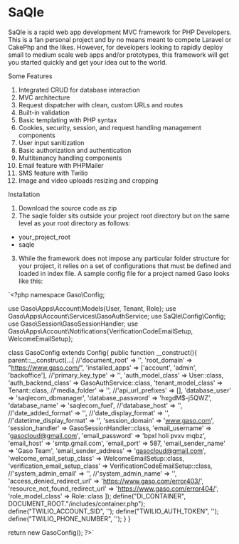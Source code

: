 # SaQle
SaQle is a rapid web app development MVC framework for PHP Developers. This is a fan personal project and by no means meant to compete Laravel or CakePhp and the likes. However, for developers looking to rapidly deploy small to medium scale web apps and/or prototypes, this framework will get you started quickly and get your idea out to the world.

Some Features
1. Integrated CRUD for database interaction
2. MVC architecture
3. Request dispatcher with clean, custom URLs and routes
4. Built-in validation
5. Basic templating with PHP syntax
6. Cookies, security, session, and request handling management components
7. User input sanitization
8. Basic authorization and authentication
9. Multitenancy handling components
10. Email feature with PHPMailer
11. SMS feature with Twilio
12. Image and video uploads resizing and cropping

Installation
1. Download the source code as zip
2. The saqle folder sits outside your project root directory but on the same level as your root directory as follows:
- your_project_root
- saqle
3. While the framework does not impose any particular folder structure for your project, it relies on a set of configurations that must be defined and loaded in index file. A sample config file for a project named Gaso looks like this:
  
`<?php
namespace Gaso\Config;

use Gaso\Apps\Account\Models\{User, Tenant, Role};
use Gaso\Apps\Account\Services\GasoAuthService;
use SaQle\Config\Config;
use Gaso\Session\GasoSessionHandler;
use Gaso\Apps\Account\Notifications\{VerificationCodeEmailSetup, WelcomeEmailSetup};

class GasoConfig extends Config{
	 public function __construct(){
	 	 parent::__construct(...[
	 	 	//'document_root'                 => '',
	 	 	'root_domain'                     => "https://www.gaso.com/",
	 	 	'installed_apps'                  => ['account', 'admin', 'backoffice'],
	 	 	//'primary_key_type'              => '',
	 	 	'auth_model_class'                => User::class,
	 	 	'auth_backend_class'              => GasoAuthService::class,
	 	 	'tenant_model_class'              => Tenant::class,
	 	 	//'media_folder'                  => '',
	 	 	//'api_url_prefixes'              => [],
	 	 	'database_user'                   => 'saqlecom_dbmanager',
	 	 	'database_password'               => 'hxgdM$-j5QWZ',
	 	 	'database_name'                   => 'saqlecom_fuel',
	 	 	//'database_host'                 => '',
	 	 	//'date_added_format'             => '',
	 	 	//'date_display_format'           => '',
	 	 	//'datetime_display_format'       => '',
	 	 	'session_domain'                  => 'www.gaso.com',
	 	 	'session_handler'                 => GasoSessionHandler::class,
	 	 	'email_username'                  => 'gasocloud@gmail.com',
	 	 	'email_password'                  => 'bpxl holi pvxv mqbz',
	 	 	'email_host'                      => 'smtp.gmail.com',
	 	 	'email_port'                      => 587,
	 	 	'email_sender_name'               => 'Gaso Team',
	 	 	'email_sender_address'      	  => 'gasocloud@gmail.com',
	 	 	'welcome_email_setup_class'       => WelcomeEmailSetup::class,
	 	 	'verification_email_setup_class'  => VerificationCodeEmailSetup::class,
	 	 	//'system_admin_email'            => '',
	 	 	//'system_admin_name'             => '',
	 	 	'access_denied_redirect_url'      => 'https://www.gaso.com/error403/',
	 	 	'resource_not_found_redirect_url' => 'https://www.gaso.com/error404/',
	 	 	'role_model_class'                => Role::class
	 	 ]);
		 define("DI_CONTAINER",      DOCUMENT_ROOT."/includes/container.php");
		 define("TWILIO_ACCOUNT_SID", '');
		 define("TWILIO_AUTH_TOKEN", '');
		 define("TWILIO_PHONE_NUMBER", '');
	 }
}

return new GasoConfig();
?>`

    

